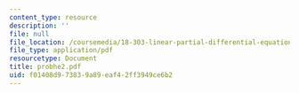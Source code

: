 ```yaml
---
content_type: resource
description: ''
file: null
file_location: /coursemedia/18-303-linear-partial-differential-equations-fall-2006/f01408d973839a89eaf42ff3949ce6b2_probhe2.pdf
file_type: application/pdf
resourcetype: Document
title: probhe2.pdf
uid: f01408d9-7383-9a89-eaf4-2ff3949ce6b2
---
```

